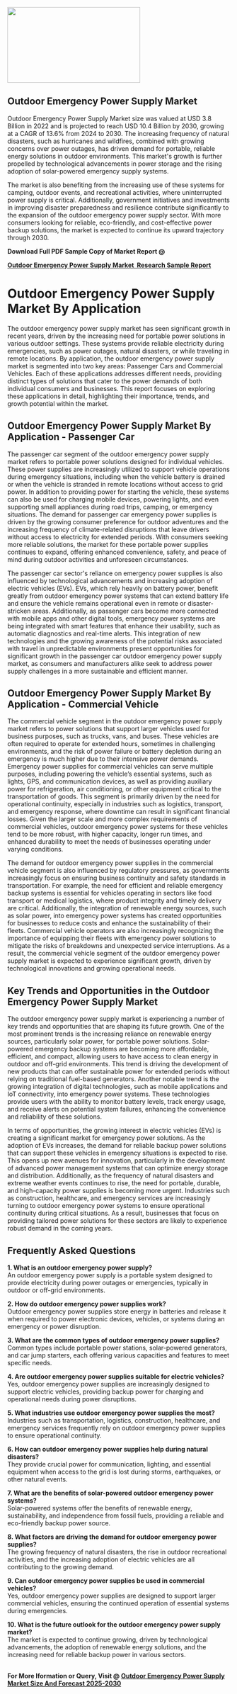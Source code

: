 <p><img class="alignnone size-medium wp-image-20088" src="https://ffe5etoiles.com/wp-content/uploads/2024/12/MST1-300x171.png" alt="" width="300" height="171" /></p><p><p> <h2>Outdoor Emergency Power Supply Market </h2><p>Outdoor Emergency Power Supply Market size was valued at USD 3.8 Billion in 2022 and is projected to reach USD 10.4 Billion by 2030, growing at a CAGR of 13.6% from 2024 to 2030. The increasing frequency of natural disasters, such as hurricanes and wildfires, combined with growing concerns over power outages, has driven demand for portable, reliable energy solutions in outdoor environments. This market's growth is further propelled by technological advancements in power storage and the rising adoption of solar-powered emergency supply systems.</p><p>The market is also benefiting from the increasing use of these systems for camping, outdoor events, and recreational activities, where uninterrupted power supply is critical. Additionally, government initiatives and investments in improving disaster preparedness and resilience contribute significantly to the expansion of the outdoor emergency power supply sector. With more consumers looking for reliable, eco-friendly, and cost-effective power backup solutions, the market is expected to continue its upward trajectory through 2030.</p></p><p><strong>Download Full PDF Sample Copy of Market Report @</strong></p><p><strong><a href="https://www.verifiedmarketreports.com/download-sample/?rid=382436&utm_source=Sites-google&utm_medium=265" target="_blank">Outdoor Emergency Power Supply Market &nbsp;Research Sample Report</a></strong></p><p> <h1>Outdoor Emergency Power Supply Market By Application</h1><p>The outdoor emergency power supply market has seen significant growth in recent years, driven by the increasing need for portable power solutions in various outdoor settings. These systems provide reliable electricity during emergencies, such as power outages, natural disasters, or while traveling in remote locations. By application, the outdoor emergency power supply market is segmented into two key areas: Passenger Cars and Commercial Vehicles. Each of these applications addresses different needs, providing distinct types of solutions that cater to the power demands of both individual consumers and businesses. This report focuses on exploring these applications in detail, highlighting their importance, trends, and growth potential within the market.</p><h2>Outdoor Emergency Power Supply Market By Application - Passenger Car</h2><p>The passenger car segment of the outdoor emergency power supply market refers to portable power solutions designed for individual vehicles. These power supplies are increasingly utilized to support vehicle operations during emergency situations, including when the vehicle battery is drained or when the vehicle is stranded in remote locations without access to grid power. In addition to providing power for starting the vehicle, these systems can also be used for charging mobile devices, powering lights, and even supporting small appliances during road trips, camping, or emergency situations. The demand for passenger car emergency power supplies is driven by the growing consumer preference for outdoor adventures and the increasing frequency of climate-related disruptions that leave drivers without access to electricity for extended periods. With consumers seeking more reliable solutions, the market for these portable power supplies continues to expand, offering enhanced convenience, safety, and peace of mind during outdoor activities and unforeseen circumstances.</p><p>The passenger car sector's reliance on emergency power supplies is also influenced by technological advancements and increasing adoption of electric vehicles (EVs). EVs, which rely heavily on battery power, benefit greatly from outdoor emergency power systems that can extend battery life and ensure the vehicle remains operational even in remote or disaster-stricken areas. Additionally, as passenger cars become more connected with mobile apps and other digital tools, emergency power systems are being integrated with smart features that enhance their usability, such as automatic diagnostics and real-time alerts. This integration of new technologies and the growing awareness of the potential risks associated with travel in unpredictable environments present opportunities for significant growth in the passenger car outdoor emergency power supply market, as consumers and manufacturers alike seek to address power supply challenges in a more sustainable and efficient manner.</p><h2>Outdoor Emergency Power Supply Market By Application - Commercial Vehicle</h2><p>The commercial vehicle segment in the outdoor emergency power supply market refers to power solutions that support larger vehicles used for business purposes, such as trucks, vans, and buses. These vehicles are often required to operate for extended hours, sometimes in challenging environments, and the risk of power failure or battery depletion during an emergency is much higher due to their intensive power demands. Emergency power supplies for commercial vehicles can serve multiple purposes, including powering the vehicle’s essential systems, such as lights, GPS, and communication devices, as well as providing auxiliary power for refrigeration, air conditioning, or other equipment critical to the transportation of goods. This segment is primarily driven by the need for operational continuity, especially in industries such as logistics, transport, and emergency response, where downtime can result in significant financial losses. Given the larger scale and more complex requirements of commercial vehicles, outdoor emergency power systems for these vehicles tend to be more robust, with higher capacity, longer run times, and enhanced durability to meet the needs of businesses operating under varying conditions.</p><p>The demand for outdoor emergency power supplies in the commercial vehicle segment is also influenced by regulatory pressures, as governments increasingly focus on ensuring business continuity and safety standards in transportation. For example, the need for efficient and reliable emergency backup systems is essential for vehicles operating in sectors like food transport or medical logistics, where product integrity and timely delivery are critical. Additionally, the integration of renewable energy sources, such as solar power, into emergency power systems has created opportunities for businesses to reduce costs and enhance the sustainability of their fleets. Commercial vehicle operators are also increasingly recognizing the importance of equipping their fleets with emergency power solutions to mitigate the risks of breakdowns and unexpected service interruptions. As a result, the commercial vehicle segment of the outdoor emergency power supply market is expected to experience significant growth, driven by technological innovations and growing operational needs.</p><h2>Key Trends and Opportunities in the Outdoor Emergency Power Supply Market</h2><p>The outdoor emergency power supply market is experiencing a number of key trends and opportunities that are shaping its future growth. One of the most prominent trends is the increasing reliance on renewable energy sources, particularly solar power, for portable power solutions. Solar-powered emergency backup systems are becoming more affordable, efficient, and compact, allowing users to have access to clean energy in outdoor and off-grid environments. This trend is driving the development of new products that can offer sustainable power for extended periods without relying on traditional fuel-based generators. Another notable trend is the growing integration of digital technologies, such as mobile applications and IoT connectivity, into emergency power systems. These technologies provide users with the ability to monitor battery levels, track energy usage, and receive alerts on potential system failures, enhancing the convenience and reliability of these solutions.</p><p>In terms of opportunities, the growing interest in electric vehicles (EVs) is creating a significant market for emergency power solutions. As the adoption of EVs increases, the demand for reliable backup power solutions that can support these vehicles in emergency situations is expected to rise. This opens up new avenues for innovation, particularly in the development of advanced power management systems that can optimize energy storage and distribution. Additionally, as the frequency of natural disasters and extreme weather events continues to rise, the need for portable, durable, and high-capacity power supplies is becoming more urgent. Industries such as construction, healthcare, and emergency services are increasingly turning to outdoor emergency power systems to ensure operational continuity during critical situations. As a result, businesses that focus on providing tailored power solutions for these sectors are likely to experience robust demand in the coming years.</p><h2>Frequently Asked Questions</h2><p><strong>1. What is an outdoor emergency power supply?</strong><br>An outdoor emergency power supply is a portable system designed to provide electricity during power outages or emergencies, typically in outdoor or off-grid environments.</p><p><strong>2. How do outdoor emergency power supplies work?</strong><br>Outdoor emergency power supplies store energy in batteries and release it when required to power electronic devices, vehicles, or systems during an emergency or power disruption.</p><p><strong>3. What are the common types of outdoor emergency power supplies?</strong><br>Common types include portable power stations, solar-powered generators, and car jump starters, each offering various capacities and features to meet specific needs.</p><p><strong>4. Are outdoor emergency power supplies suitable for electric vehicles?</strong><br>Yes, outdoor emergency power supplies are increasingly designed to support electric vehicles, providing backup power for charging and operational needs during power disruptions.</p><p><strong>5. What industries use outdoor emergency power supplies the most?</strong><br>Industries such as transportation, logistics, construction, healthcare, and emergency services frequently rely on outdoor emergency power supplies to ensure operational continuity.</p><p><strong>6. How can outdoor emergency power supplies help during natural disasters?</strong><br>They provide crucial power for communication, lighting, and essential equipment when access to the grid is lost during storms, earthquakes, or other natural events.</p><p><strong>7. What are the benefits of solar-powered outdoor emergency power systems?</strong><br>Solar-powered systems offer the benefits of renewable energy, sustainability, and independence from fossil fuels, providing a reliable and eco-friendly backup power source.</p><p><strong>8. What factors are driving the demand for outdoor emergency power supplies?</strong><br>The growing frequency of natural disasters, the rise in outdoor recreational activities, and the increasing adoption of electric vehicles are all contributing to the growing demand.</p><p><strong>9. Can outdoor emergency power supplies be used in commercial vehicles?</strong><br>Yes, outdoor emergency power supplies are designed to support larger commercial vehicles, ensuring the continued operation of essential systems during emergencies.</p><p><strong>10. What is the future outlook for the outdoor emergency power supply market?</strong><br>The market is expected to continue growing, driven by technological advancements, the adoption of renewable energy solutions, and the increasing need for reliable backup power in various sectors.</p><strong><br />For More Iformation or Query, Visit @ <a href="https://www.verifiedmarketreports.com/product/outdoor-emergency-power-supply-market/" target="_blank">Outdoor Emergency Power Supply Market Size And Forecast 2025-2030</a></strong></p>
